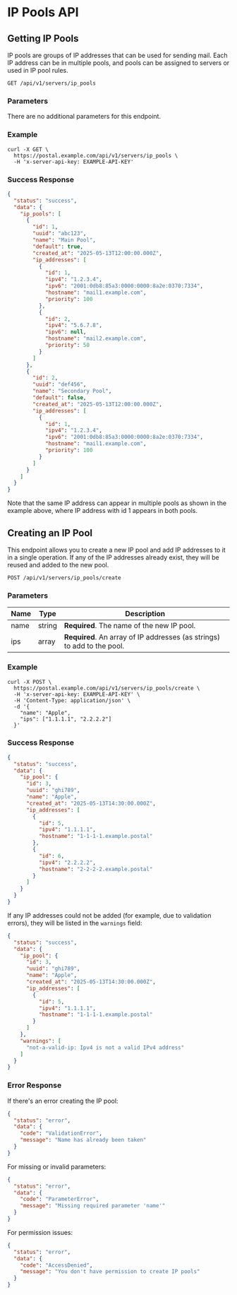 # IP Pools API

## Getting IP Pools

IP pools are groups of IP addresses that can be used for sending mail. Each IP address can be in multiple pools, and pools can be assigned to servers or used in IP pool rules.

```
GET /api/v1/servers/ip_pools
```

### Parameters

There are no additional parameters for this endpoint.

### Example

```
curl -X GET \
  https://postal.example.com/api/v1/servers/ip_pools \
  -H 'x-server-api-key: EXAMPLE-API-KEY'
```

### Success Response

```json
{
  "status": "success",
  "data": {
    "ip_pools": [
      {
        "id": 1,
        "uuid": "abc123",
        "name": "Main Pool",
        "default": true,
        "created_at": "2025-05-13T12:00:00.000Z",
        "ip_addresses": [
          {
            "id": 1,
            "ipv4": "1.2.3.4",
            "ipv6": "2001:0db8:85a3:0000:0000:8a2e:0370:7334",
            "hostname": "mail1.example.com",
            "priority": 100
          },
          {
            "id": 2,
            "ipv4": "5.6.7.8",
            "ipv6": null,
            "hostname": "mail2.example.com",
            "priority": 50
          }
        ]
      },
      {
        "id": 2,
        "uuid": "def456",
        "name": "Secondary Pool",
        "default": false,
        "created_at": "2025-05-13T12:00:00.000Z",
        "ip_addresses": [
          {
            "id": 1,
            "ipv4": "1.2.3.4",
            "ipv6": "2001:0db8:85a3:0000:0000:8a2e:0370:7334",
            "hostname": "mail1.example.com",
            "priority": 100
          }
        ]
      }
    ]
  }
}
```

Note that the same IP address can appear in multiple pools as shown in the example above, where IP address with id 1 appears in both pools.

## Creating an IP Pool

This endpoint allows you to create a new IP pool and add IP addresses to it in a single operation. If any of the IP addresses already exist, they will be reused and added to the new pool.

```
POST /api/v1/servers/ip_pools/create
```

### Parameters

| Name | Type | Description |
|------|------|-------------|
| name | string | **Required**. The name of the new IP pool. |
| ips | array | **Required**. An array of IP addresses (as strings) to add to the pool. |

### Example

```
curl -X POST \
  https://postal.example.com/api/v1/servers/ip_pools/create \
  -H 'x-server-api-key: EXAMPLE-API-KEY' \
  -H 'Content-Type: application/json' \
  -d '{
    "name": "Apple",
    "ips": ["1.1.1.1", "2.2.2.2"]
  }'
```

### Success Response

```json
{
  "status": "success",
  "data": {
    "ip_pool": {
      "id": 3,
      "uuid": "ghi789",
      "name": "Apple",
      "created_at": "2025-05-13T14:30:00.000Z",
      "ip_addresses": [
        {
          "id": 5,
          "ipv4": "1.1.1.1",
          "hostname": "1-1-1-1.example.postal"
        },
        {
          "id": 6,
          "ipv4": "2.2.2.2",
          "hostname": "2-2-2-2.example.postal"
        }
      ]
    }
  }
}
```

If any IP addresses could not be added (for example, due to validation errors), they will be listed in the `warnings` field:

```json
{
  "status": "success",
  "data": {
    "ip_pool": {
      "id": 3,
      "uuid": "ghi789",
      "name": "Apple",
      "created_at": "2025-05-13T14:30:00.000Z",
      "ip_addresses": [
        {
          "id": 5,
          "ipv4": "1.1.1.1",
          "hostname": "1-1-1-1.example.postal"
        }
      ]
    },
    "warnings": [
      "not-a-valid-ip: Ipv4 is not a valid IPv4 address"
    ]
  }
}
```

### Error Response

If there's an error creating the IP pool:

```json
{
  "status": "error",
  "data": {
    "code": "ValidationError",
    "message": "Name has already been taken"
  }
}
```

For missing or invalid parameters:

```json
{
  "status": "error",
  "data": {
    "code": "ParameterError",
    "message": "Missing required parameter 'name'"
  }
}
```

For permission issues:

```json
{
  "status": "error",
  "data": {
    "code": "AccessDenied",
    "message": "You don't have permission to create IP pools"
  }
}
```